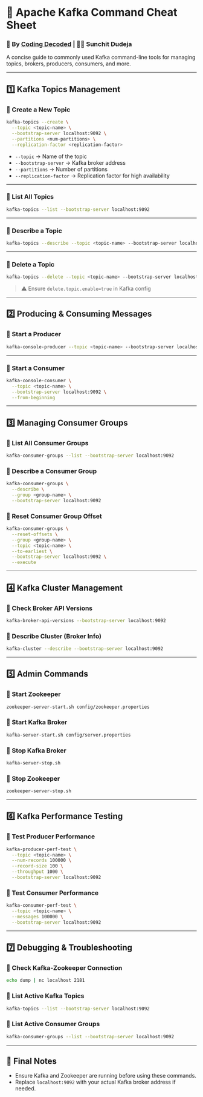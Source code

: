 # 📘 Apache Kafka Command Cheat Sheet
### 🚀 By [Coding Decoded](https://www.youtube.com/c/CodingDecoded) | 👨‍💻 Sunchit Dudeja

A concise guide to commonly used Kafka command-line tools for managing topics, brokers, producers, consumers, and more.

---

## 1️⃣ Kafka Topics Management

### 🔹 Create a New Topic
```bash
kafka-topics --create \
  --topic <topic-name> \
  --bootstrap-server localhost:9092 \
  --partitions <num-partitions> \
  --replication-factor <replication-factor>
```

- `--topic` → Name of the topic
- `--bootstrap-server` → Kafka broker address
- `--partitions` → Number of partitions
- `--replication-factor` → Replication factor for high availability

---

### 🔹 List All Topics
```bash
kafka-topics --list --bootstrap-server localhost:9092
```

---

### 🔹 Describe a Topic
```bash
kafka-topics --describe --topic <topic-name> --bootstrap-server localhost:9092
```

---

### 🔹 Delete a Topic
```bash
kafka-topics --delete --topic <topic-name> --bootstrap-server localhost:9092
```

> ⚠️ Ensure `delete.topic.enable=true` in Kafka config

---

## 2️⃣ Producing & Consuming Messages

### 🔹 Start a Producer
```bash
kafka-console-producer --topic <topic-name> --bootstrap-server localhost:9092
```

---

### 🔹 Start a Consumer
```bash
kafka-console-consumer \
  --topic <topic-name> \
  --bootstrap-server localhost:9092 \
  --from-beginning
```

---

## 3️⃣ Managing Consumer Groups

### 🔹 List All Consumer Groups
```bash
kafka-consumer-groups --list --bootstrap-server localhost:9092
```

### 🔹 Describe a Consumer Group
```bash
kafka-consumer-groups \
  --describe \
  --group <group-name> \
  --bootstrap-server localhost:9092
```

### 🔹 Reset Consumer Group Offset
```bash
kafka-consumer-groups \
  --reset-offsets \
  --group <group-name> \
  --topic <topic-name> \
  --to-earliest \
  --bootstrap-server localhost:9092 \
  --execute
```

---

## 4️⃣ Kafka Cluster Management

### 🔹 Check Broker API Versions
```bash
kafka-broker-api-versions --bootstrap-server localhost:9092
```

### 🔹 Describe Cluster (Broker Info)
```bash
kafka-cluster --describe --bootstrap-server localhost:9092
```

---

## 5️⃣ Admin Commands

### 🔹 Start Zookeeper
```bash
zookeeper-server-start.sh config/zookeeper.properties
```

### 🔹 Start Kafka Broker
```bash
kafka-server-start.sh config/server.properties
```

### 🔹 Stop Kafka Broker
```bash
kafka-server-stop.sh
```

### 🔹 Stop Zookeeper
```bash
zookeeper-server-stop.sh
```

---

## 6️⃣ Kafka Performance Testing

### 🔹 Test Producer Performance
```bash
kafka-producer-perf-test \
  --topic <topic-name> \
  --num-records 100000 \
  --record-size 100 \
  --throughput 1000 \
  --bootstrap-server localhost:9092
```

### 🔹 Test Consumer Performance
```bash
kafka-consumer-perf-test \
  --topic <topic-name> \
  --messages 100000 \
  --bootstrap-server localhost:9092
```

---

## 7️⃣ Debugging & Troubleshooting

### 🔹 Check Kafka-Zookeeper Connection
```bash
echo dump | nc localhost 2181
```

### 🔹 List Active Kafka Topics
```bash
kafka-topics --list --bootstrap-server localhost:9092
```

### 🔹 List Active Consumer Groups
```bash
kafka-consumer-groups --list --bootstrap-server localhost:9092
```

---

## 🚨 Final Notes

- Ensure Kafka and Zookeeper are running before using these commands.
- Replace `localhost:9092` with your actual Kafka broker address if needed.
